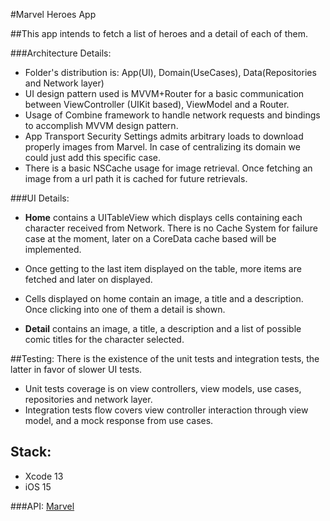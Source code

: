 #Marvel Heroes App

##This app intends to fetch a list of heroes and a detail of each of them.


###Architecture Details: 
* Folder's distribution is: App(UI), Domain(UseCases), Data(Repositories and Network layer)
* UI design pattern used is MVVM+Router for a basic communication between ViewController (UIKit based), ViewModel and a Router.
* Usage of Combine framework to handle network requests and bindings to accomplish MVVM design pattern.
* App Transport Security Settings admits arbitrary loads to download properly images from Marvel. In case of centralizing its domain we could just add this specific case.
* There is a basic NSCache usage for image retrieval. Once fetching an image from a url path it is cached for future retrievals.

###UI Details:
* **Home** contains a UITableView which displays cells containing each character received from Network. There is no Cache System for failure case at the moment, later on a CoreData cache based will be implemented.
* Once getting to the last item displayed on the table, more items are fetched and later on displayed.
* Cells displayed on home contain an image, a title and a description. Once clicking into one of them a detail is shown.

* **Detail** contains an image, a title, a description and a list of possible comic titles for the character selected.


##Testing:
There is the existence of the unit tests and integration tests, the latter in favor of slower UI tests.

* Unit tests coverage is on view controllers, view models, use cases, repositories and network layer.
* Integration tests flow covers view controller interaction through view model, and a mock response from use cases.


## Stack:
* Xcode 13
* iOS 15 

###API: [Marvel](https://developer.marvel.com/docs)